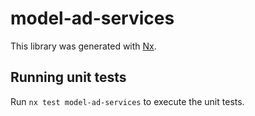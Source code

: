 # model-ad-services

This library was generated with [Nx](https://nx.dev).

## Running unit tests

Run `nx test model-ad-services` to execute the unit tests.
